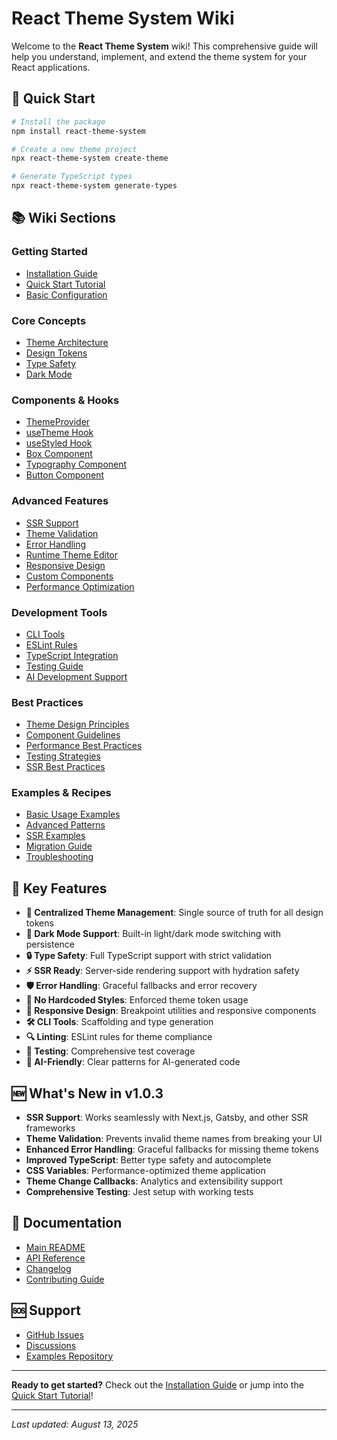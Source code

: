 # React Theme System Wiki

Welcome to the **React Theme System** wiki! This comprehensive guide will help you understand, implement, and extend the theme system for your React applications.

## 🚀 Quick Start

```bash
# Install the package
npm install react-theme-system

# Create a new theme project
npx react-theme-system create-theme

# Generate TypeScript types
npx react-theme-system generate-types
```

## 📚 Wiki Sections

### **Getting Started**
- [Installation Guide](Installation-Guide)
- [Quick Start Tutorial](Quick-Start-Tutorial)
- [Basic Configuration](Basic-Configuration)

### **Core Concepts**
- [Theme Architecture](Theme-Architecture)
- [Design Tokens](Design-Tokens)
- [Type Safety](Type-Safety)
- [Dark Mode](Dark-Mode)

### **Components & Hooks**
- [ThemeProvider](ThemeProvider)
- [useTheme Hook](useTheme-Hook)
- [useStyled Hook](useStyled-Hook)
- [Box Component](Box-Component)
- [Typography Component](Typography-Component)
- [Button Component](Button-Component)

### **Advanced Features**
- [SSR Support](SSR-Support)
- [Theme Validation](Theme-Validation)
- [Error Handling](Error-Handling)
- [Runtime Theme Editor](Runtime-Theme-Editor)
- [Responsive Design](Responsive-Design)
- [Custom Components](Custom-Components)
- [Performance Optimization](Performance-Optimization)

### **Development Tools**
- [CLI Tools](CLI-Tools)
- [ESLint Rules](ESLint-Rules)
- [TypeScript Integration](TypeScript-Integration)
- [Testing Guide](Testing-Guide)
- [AI Development Support](AI-Development-Support)

### **Best Practices**
- [Theme Design Principles](Theme-Design-Principles)
- [Component Guidelines](Component-Guidelines)
- [Performance Best Practices](Performance-Best-Practices)
- [Testing Strategies](Testing-Strategies)
- [SSR Best Practices](SSR-Best-Practices)

### **Examples & Recipes**
- [Basic Usage Examples](Basic-Usage-Examples)
- [Advanced Patterns](Advanced-Patterns)
- [SSR Examples](SSR-Examples)
- [Migration Guide](Migration-Guide)
- [Troubleshooting](Troubleshooting)

## 🎯 Key Features

- **🎨 Centralized Theme Management**: Single source of truth for all design tokens
- **🌙 Dark Mode Support**: Built-in light/dark mode switching with persistence
- **🔒 Type Safety**: Full TypeScript support with strict validation
- **⚡ SSR Ready**: Server-side rendering support with hydration safety
- **🛡️ Error Handling**: Graceful fallbacks and error recovery
- **🚫 No Hardcoded Styles**: Enforced theme token usage
- **📱 Responsive Design**: Breakpoint utilities and responsive components
- **🛠️ CLI Tools**: Scaffolding and type generation
- **🔍 Linting**: ESLint rules for theme compliance
- **🧪 Testing**: Comprehensive test coverage
- **🤖 AI-Friendly**: Clear patterns for AI-generated code

## 🆕 What's New in v1.0.3

- **SSR Support**: Works seamlessly with Next.js, Gatsby, and other SSR frameworks
- **Theme Validation**: Prevents invalid theme names from breaking your UI
- **Enhanced Error Handling**: Graceful fallbacks for missing theme tokens
- **Improved TypeScript**: Better type safety and autocomplete
- **CSS Variables**: Performance-optimized theme application
- **Theme Change Callbacks**: Analytics and extensibility support
- **Comprehensive Testing**: Jest setup with working tests

## 📖 Documentation

- [Main README](../README.md)
- [API Reference](API-Reference)
- [Changelog](../CHANGELOG.md)
- [Contributing Guide](Contributing-Guide)

## 🆘 Support

- [GitHub Issues](https://github.com/salehammar/react-theme-system/issues)
- [Discussions](https://github.com/salehammar/react-theme-system/discussions)
- [Examples Repository](https://github.com/salehammar/react-theme-system-examples)

---

**Ready to get started?** Check out the [Installation Guide](Installation-Guide) or jump into the [Quick Start Tutorial](Quick-Start-Tutorial)!

---

*Last updated: August 13, 2025*
